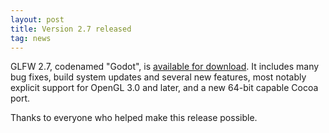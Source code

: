 ```yaml
---
layout: post
title: Version 2.7 released
tag: news
---
```


GLFW 2.7, codenamed "Godot", is
[available for download](download.html). It includes many bug
fixes, build system updates and several new features, most notably explicit
support for OpenGL 3.0 and later, and a new 64-bit capable Cocoa port.

Thanks to everyone who helped make this release possible.